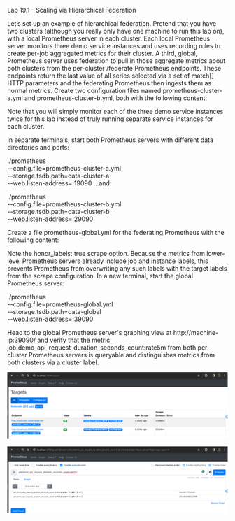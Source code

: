 Lab 19.1 - Scaling via Hierarchical Federation

Let’s set up an example of hierarchical federation. Pretend that you have two clusters (although you
really only have one machine to run this lab on), with a local Prometheus server in each cluster. Each
local Prometheus server monitors three demo service instances and uses recording rules to create
per-job aggregated metrics for their cluster. A third, global, Prometheus server uses federation to pull
in those aggregate metrics about both clusters from the per-cluster /federate Prometheus
endpoints. These endpoints return the last value of all series selected via a set of match[] HTTP
parameters and the federating Prometheus then ingests them as normal metrics.
Create two configuration files named prometheus-cluster-a.yml and
prometheus-cluster-b.yml, both with the following content:

Note that you will simply monitor each of the three demo service instances twice for this lab instead of
truly running separate service instances for each cluster.

In separate terminals, start both Prometheus servers with different data directories and ports:

./prometheus \
--config.file=prometheus-cluster-a.yml \
--storage.tsdb.path=data-cluster-a \
--web.listen-address=:19090
…and:

./prometheus \
--config.file=prometheus-cluster-b.yml \
--storage.tsdb.path=data-cluster-b \
--web.listen-address=:29090

Create a file prometheus-global.yml for the federating Prometheus with the following content:

Note the honor_labels: true scrape option. Because the metrics from lower-level Prometheus
servers already include job and instance labels, this prevents Prometheus from overwriting any
such labels with the target labels from the scrape configuration.
In a new terminal, start the global Prometheus server:

./prometheus \
--config.file=prometheus-global.yml \
--storage.tsdb.path=data-global \
--web.listen-address=:39090

Head to the global Prometheus server's graphing view at http://machine-ip:39090/ and verify
that the metric job:demo_api_request_duration_seconds_count:rate5m from both
per-cluster Prometheus servers is queryable and distinguishes metrics from both clusters via a
cluster label.

![Targets for the federated cluster](image.png)

![Metrics for the 2 clusters](image-1.png)